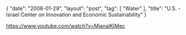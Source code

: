 {
   "date": "2008-01-29",
   "layout": "post",
   "tag": [
      "Water"
   ],
   "title": "U.S. - Israel Center on Innovation and Economic Sustainability"
}

https://www.youtube.com/watch?v=MjanalKjMec  